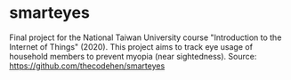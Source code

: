 # smarteyes
Final project for the National Taiwan University course "Introduction to the Internet of Things" (2020). This project aims to track eye usage of household members to prevent myopia (near sightedness).
Source: https://github.com/thecodehen/smarteyes
